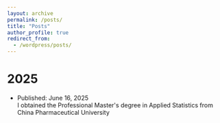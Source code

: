 ```yaml
---
layout: archive
permalink: /posts/
title: "Posts"
author_profile: true
redirect_from:
  - /wordpress/posts/
---
```


2025
======
* Published: June 16, 2025<br>I obtained the Professional Master's degree in Applied Statistics from China Pharmaceutical University
